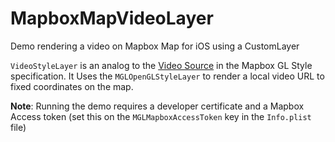 # MapboxMapVideoLayer
Demo rendering a video on Mapbox Map for iOS using a CustomLayer

`VideoStyleLayer` is an analog to the [Video Source](https://www.mapbox.com/mapbox-gl-js/style-spec#sources-video) in the Mapbox GL Style specification. It Uses the `MGLOpenGLStyleLayer` to render a local video URL to fixed coordinates on the map. 

**Note**: Running the demo requires a developer certificate and a Mapbox Access token (set this on the `MGLMapboxAccessToken` key in the `Info.plist` file)

